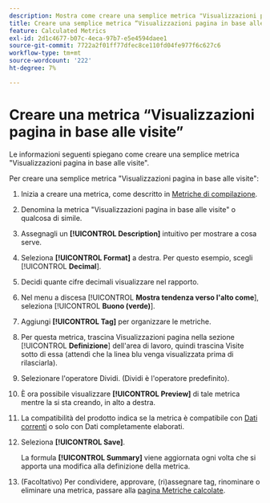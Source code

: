 ```yaml
---
description: Mostra come creare una semplice metrica "Visualizzazioni pagina in base alle visite".
title: Creare una semplice metrica “Visualizzazioni pagina in base alle visite”
feature: Calculated Metrics
exl-id: 2d1c4677-b07c-4eca-97b7-e5e4594daee1
source-git-commit: 7722a2f01ff77dfec8ce110fd04fe977f6c627c6
workflow-type: tm+mt
source-wordcount: '222'
ht-degree: 7%

---
```


# Creare una metrica “Visualizzazioni pagina in base alle visite”

Le informazioni seguenti spiegano come creare una semplice metrica &quot;Visualizzazioni pagina in base alle visite&quot;.

Per creare una semplice metrica &quot;Visualizzazioni pagina in base alle visite&quot;:

1. Inizia a creare una metrica, come descritto in [Metriche di compilazione](/help/components/c-calcmetrics/c-workflow/cm-workflow/c-build-metrics/cm-build-metrics.md).
1. Denomina la metrica &quot;Visualizzazioni pagina in base alle visite&quot; o qualcosa di simile.
1. Assegnagli un **[!UICONTROL Description]** intuitivo per mostrare a cosa serve.
1. Seleziona **[!UICONTROL Format]** a destra. Per questo esempio, scegli [!UICONTROL **Decimal**].
1. Decidi quante cifre decimali visualizzare nel rapporto.
1. Nel menu a discesa [!UICONTROL **Mostra tendenza verso l&#39;alto come**], seleziona [!UICONTROL **Buono (verde)**].
1. Aggiungi **[!UICONTROL Tag]** per organizzare le metriche.
1. Per questa metrica, trascina Visualizzazioni pagina nella sezione [!UICONTROL **Definizione**] dell&#39;area di lavoro, quindi trascina Visite sotto di essa (attendi che la linea blu venga visualizzata prima di rilasciarla).
1. Selezionare l&#39;operatore Dividi. (Dividi è l&#39;operatore predefinito).
1. È ora possibile visualizzare **[!UICONTROL Preview]** di tale metrica mentre la si sta creando, in alto a destra.
1. La compatibilità del prodotto indica se la metrica è compatibile con [Dati correnti](https://experienceleague.adobe.com/docs/analytics/analyze/reports-analytics/current-data.html) o solo con Dati completamente elaborati.
1. Seleziona **[!UICONTROL Save]**.

   La formula **[!UICONTROL Summary]** viene aggiornata ogni volta che si apporta una modifica alla definizione della metrica.

1. (Facoltativo) Per condividere, approvare, (ri)assegnare tag, rinominare o eliminare una metrica, passare alla [pagina Metriche calcolate](/help/components/c-calcmetrics/c-workflow/cm-workflow/cm-manager.md).
